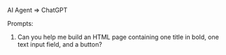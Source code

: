 AI Agent => ChatGPT

Prompts:
1) Can you help me build an HTML page containing one title in bold, one text input field, and a button?